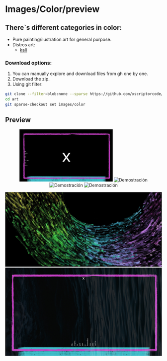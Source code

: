 # Images/Color/preview

## There`s different categories in color:
* Pure painting/ilustration art for general purpose.
* Distros art:
    * [kali](./kali/)

### Download options:

1. You can manually explore and download files from gh one by one.
2. Download the zip.
3. Using git filter:
```bash
git clone --filter=blob:none --sparse https://github.com/xscriptorcode/art.git
cd art
git sparse-checkout set images/color
```

## Preview

<p align="center">
  <img src="./xpb.jpg" alt="Demostración" width="300"/>
  <img src="./grapepurple.jpg" alt="Demostración" width="300"/>
  <img src="./lienzo.jpg" alt="Demostración" width="300"/>
  <img src="./liquidgoldblackx.jpg" alt="Demostración" width="300"/>
</p>

![Demostrarion](./color-starry-paint.jpg)
![Demostrarion](./xpbsc.jpg)